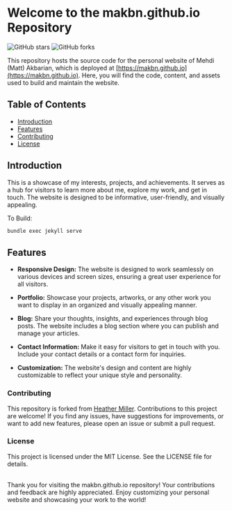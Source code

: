 
# Welcome to the makbn.github.io Repository

![GitHub stars](https://img.shields.io/github/stars/makbn/makbn.github.io?style=social)
![GitHub forks](https://img.shields.io/github/forks/makbn/makbn.github.io?style=social)

This repository hosts the source code for the personal website of Mehdi (Matt) Akbarian, which is deployed at [https://makbn.github.io](https://makbn.github.io). Here, you will find the code, content, and assets used to build and maintain the website.

## Table of Contents

- [Introduction](#introduction)
- [Features](#features)
- [Contributing](#contributing)
- [License](#license)

## Introduction

This is a showcase of my interests, projects, and achievements. It serves as a hub for visitors to learn more about me, explore my work, and get in touch. The website is designed to be informative, user-friendly, and visually appealing.

To Build:

```sh
bundle exec jekyll serve
```

## Features

- **Responsive Design:** The website is designed to work seamlessly on various devices and screen sizes, ensuring a great user experience for all visitors.

- **Portfolio:** Showcase your projects, artworks, or any other work you want to display in an organized and visually appealing manner.

- **Blog:** Share your thoughts, insights, and experiences through blog posts. The website includes a blog section where you can publish and manage your articles.

- **Contact Information:** Make it easy for visitors to get in touch with you. Include your contact details or a contact form for inquiries.

- **Customization:** The website's design and content are highly customizable to reflect your unique style and personality.

### Contributing
This repository is forked from [Heather Miller](https://github.com/heathermiller/wwwheathermiller). 
Contributions to this project are welcome! If you find any issues, have suggestions for improvements, or want to add new features, please open an issue or submit a pull request.

### License
This project is licensed under the MIT License. See the LICENSE file for details.

<br>
Thank you for visiting the makbn.github.io repository! Your contributions and feedback are highly appreciated. Enjoy customizing your personal website and showcasing your work to the world!